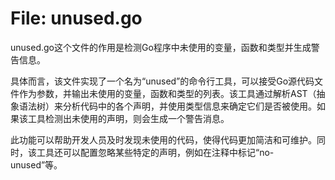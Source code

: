 # File: unused.go

unused.go这个文件的作用是检测Go程序中未使用的变量，函数和类型并生成警告信息。

具体而言，该文件实现了一个名为“unused”的命令行工具，可以接受Go源代码文件作为参数，并输出未使用的变量，函数和类型的列表。该工具通过解析AST（抽象语法树）来分析代码中的各个声明，并使用类型信息来确定它们是否被使用。如果该工具检测出未使用的声明，则会生成一个警告消息。

此功能可以帮助开发人员及时发现未使用的代码，使得代码更加简洁和可维护。同时，该工具还可以配置忽略某些特定的声明，例如在注释中标记“no-unused”等。

